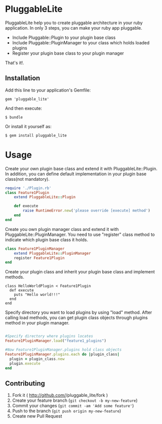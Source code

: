 # PluggableLite

PluggableLite help you to create pluggable architecture in your ruby application.
In only 3 steps, you can make your ruby app pluggable.

- Include Pluggable::Plugin to your plugin base class
- Include Pluggable::PluginManager to your class which holds loaded plugins
- Register your plugin base class to your plugin manager

That's it!.

## Installation

Add this line to your application's Gemfile:

    gem 'pluggable_lite'

And then execute:

    $ bundle

Or install it yourself as:

    $ gem install pluggable_lite

# Usage

Create your own plugin base class and extend it with PluggableLite::Plugin.
In addition, you can define default implementation in your plugin base class(not mandatory).

```ruby
require './Plugin.rb'
class Feature1Plugin
	extend PluggableLite::Plugin

	def execute
		raise RuntimeError.new('please override [execute] method')
	end
end
```

Create you own plugin manager class and extend it with PluggableLite::PluginManager.
You need to use "register" class method to indicate which plugin base class it holds.

```ruby
class Feature1PluginManager 
	extend PluggableLite::PluginManager
	register Feature1Plugin
end
```

Create your plugin class and inherit your plugin base class and implement methods.

```ruby:feature1_plugins/helloworld
class HelloWorldPlugin < Feature1Plugin
  def execute
    puts "Hello world!!!"
  end
end
```

Specify directory you want to load plugins by using "load" method.
After calling load methods, you can get plugin class objects through plugins method in your plugin manager.

```ruby:app.rb

#Specify directory where plugins locates
Feature1PluginManager.load("feature1_plugins")

#Now Feature1PluginManager.plugins hold class objects
Feature1PluginManager.plugins.each do |plugin_class|
  plugin = plugin_class.new
  plugin.execute
end
```

## Contributing

1. Fork it ( http://github.com/<my-github-username>/pluggable_lite/fork )
2. Create your feature branch (`git checkout -b my-new-feature`)
3. Commit your changes (`git commit -am 'Add some feature'`)
4. Push to the branch (`git push origin my-new-feature`)
5. Create new Pull Request
